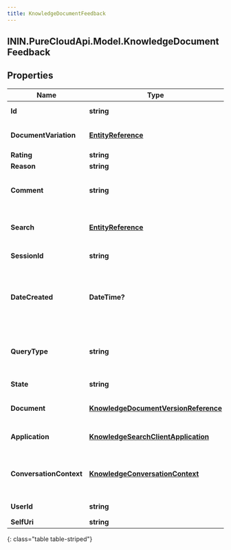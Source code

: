 ```yaml
---
title: KnowledgeDocumentFeedback
---
```

## ININ.PureCloudApi.Model.KnowledgeDocumentFeedback

## Properties

|Name | Type | Description | Notes|
|------------ | ------------- | ------------- | -------------|
| **Id** | **string** | The globally unique identifier for the object. | [optional] |
| **DocumentVariation** | [**EntityReference**](EntityReference.html) | The variation of the document on which feedback was given. | |
| **Rating** | **string** | Feedback rating. | |
| **Reason** | **string** | Feedback reason. | [optional] |
| **Comment** | **string** | Free-text comment of the feedback. Maximum length: 2000 characters. | [optional] |
| **Search** | [**EntityReference**](EntityReference.html) | The search that surfaced the document on which feedback was given. | [optional] |
| **SessionId** | **string** | Knowledge guest session ID. | [optional] |
| **DateCreated** | **DateTime?** | The date and time of the feedback. Date time is represented as an ISO-8601 string. For example: yyyy-MM-ddTHH:mm:ss[.mmm]Z | [optional] |
| **QueryType** | **string** | The type of the query that surfaced the document on which the feedback was given. | [optional] |
| **State** | **string** | The state of the feedback. | [optional] |
| **Document** | [**KnowledgeDocumentVersionReference**](KnowledgeDocumentVersionReference.html) | The document on which feedback was given. | |
| **Application** | [**KnowledgeSearchClientApplication**](KnowledgeSearchClientApplication.html) | The client application from which feedback was given. | |
| **ConversationContext** | [**KnowledgeConversationContext**](KnowledgeConversationContext.html) | Conversation context information if the feedback is given in the context of a conversation. | [optional] |
| **UserId** | **string** | The ID of the user who created the feedback. | [optional] |
| **SelfUri** | **string** | The URI for this object | [optional] |
{: class="table table-striped"}


